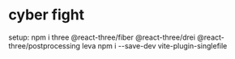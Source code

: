 # cyber fight



setup:
npm i three @react-three/fiber @react-three/drei @react-three/postprocessing leva
npm i --save-dev vite-plugin-singlefile            